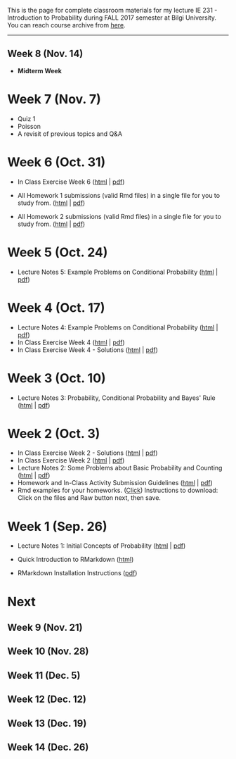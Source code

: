 This is the page for complete classroom materials for my lecture IE 231 - Introduction to Probability during FALL 2017 semester at Bilgi University. You can reach course archive from [here](https://berkorbay.github.io/bilgi-ie231/S17/).

-----

## Week 8 (Nov. 14)

+ **Midterm Week**

# Week 7 (Nov. 7)

+ Quiz 1
+ Poisson
+ A revisit of previous topics and Q&A

# Week 6 (Oct. 31)

+ In Class Exercise Week 6 ([html](files/In_Class_Activity_w6.html) \| [pdf](files/In_Class_Activity_w6.pdf))

+ All Homework 1 submissions (valid Rmd files) in a single file for you to study from. ([html](files/Homework_1_Submissions.html) \| [pdf](files/Homework_1_Submissions.pdf))
+ All Homework 2 submissions (valid Rmd files) in a single file for you to study from. ([html](files/Homework_2_Submissions.html) \| [pdf](files/Homework_2_Submissions.pdf))

# Week 5 (Oct. 24)

+ Lecture Notes 5: Example Problems on Conditional Probability ([html](files/Lecture_05.html) \| [pdf](files/Lecture_05.pdf))

# Week 4 (Oct. 17)

+ Lecture Notes 4: Example Problems on Conditional Probability ([html](files/Lecture_04.html) \| [pdf](files/Lecture_04.pdf))
+ In Class Exercise Week 4 ([html](files/In_Class_Activity_w4.html) \| [pdf](files/In_Class_Activity_w4.pdf))
+ In Class Exercise Week 4 - Solutions ([html](files/In_Class_Activity_w4_sol.html) \| [pdf](files/In_Class_Activity_w4_sol.pdf))


# Week 3 (Oct. 10)

+ Lecture Notes 3: Probability, Conditional Probability and Bayes' Rule ([html](files/Lecture_03.html) \| [pdf](files/Lecture_03.pdf))


# Week 2 (Oct. 3)

+ In Class Exercise Week 2 - Solutions ([html](files/In_Class_Activity_w2_sol.html) \| [pdf](files/In_Class_Activity_w2_sol.pdf))
+ In Class Exercise Week 2 ([html](files/In_Class_Activity_w2.html) \| [pdf](files/In_Class_Activity_w2.pdf))
+ Lecture Notes 2: Some Problems about Basic Probability and Counting ([html](files/Lecture_02.html) \| [pdf](files/Lecture_02.pdf))
+ Homework and In-Class Activity Submission Guidelines ([html](files/guidelines.html) \| [pdf](files/guidelines.pdf))
+ Rmd examples for your homeworks. ([Click](https://github.com/berkorbay/bilgi-ie231/tree/master/files/rmd_examples)) Instructions to download: Click on the files and Raw button next, then save.

# Week 1 (Sep. 26)

+ Lecture Notes 1: Initial Concepts of Probability ([html](files/Lecture_01.html) \| [pdf](files/Lecture_01.pdf))

+ Quick Introduction to RMarkdown ([html](files/QuickIntroRMarkdown.html))

+ RMarkdown Installation Instructions ([pdf](files/rmarkdown_instructions.pdf))


# Next


## Week 9 (Nov. 21)

## Week 10 (Nov. 28)

## Week 11 (Dec. 5)

## Week 12 (Dec. 12)

## Week 13 (Dec. 19)

## Week 14 (Dec. 26)

